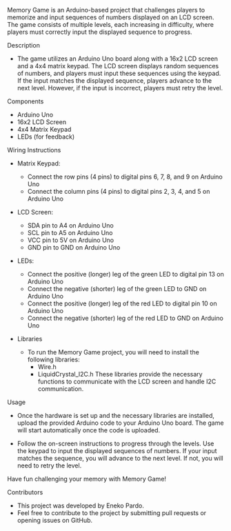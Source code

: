 Memory Game is an Arduino-based project that challenges players to memorize and input sequences of numbers displayed on an LCD screen. The game consists of multiple levels, each increasing in difficulty, where players must correctly input the displayed sequence to progress.

Description
   - The game utilizes an Arduino Uno board along with a 16x2 LCD screen and a 4x4 matrix keypad. The LCD screen displays random sequences of numbers, and players must input these sequences using the keypad. If the input matches the displayed sequence, players advance to the next level. However, if the input is incorrect, players must retry the level.

Components
   - Arduino Uno
   - 16x2 LCD Screen
   - 4x4 Matrix Keypad
   - LEDs (for feedback)

Wiring Instructions

  - Matrix Keypad:
      - Connect the row pins (4 pins) to digital pins 6, 7, 8, and 9 on Arduino Uno
      - Connect the column pins (4 pins) to digital pins 2, 3, 4, and 5 on Arduino Uno
        
  - LCD Screen:
      - SDA pin to A4 on Arduino Uno
      - SCL pin to A5 on Arduino Uno
      - VCC pin to 5V on Arduino Uno
      - GND pin to GND on Arduino Uno

  - LEDs:
      - Connect the positive (longer) leg of the green LED to digital pin 13 on Arduino Uno
      - Connect the negative (shorter) leg of the green LED to GND on Arduino Uno
      - Connect the positive (longer) leg of the red LED to digital pin 10 on Arduino Uno
      - Connect the negative (shorter) leg of the red LED to GND on Arduino Uno

  - Libraries
      - To run the Memory Game project, you will need to install the following libraries:
          - Wire.h
        - LiquidCrystal_I2C.h
    These libraries provide the necessary functions to communicate with the LCD screen and handle I2C communication.

Usage
   - Once the hardware is set up and the necessary libraries are installed, upload the provided Arduino code to your Arduino Uno board. The game will start automatically once the code is uploaded.

   - Follow the on-screen instructions to progress through the levels. Use the keypad to input the displayed sequences of numbers. If your input matches the sequence, you will advance to the next level. If not, you will need to         retry the level.

Have fun challenging your memory with Memory Game!

Contributors
   - This project was developed by Eneko Pardo.
   - Feel free to contribute to the project by submitting pull requests or opening issues on GitHub.
